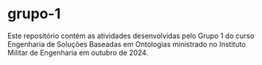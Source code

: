 # grupo-1
Este repositório contém as atividades desenvolvidas pelo Grupo 1 do curso Engenharia de Soluções Baseadas em Ontologias ministrado no Instituto Militar de Engenharia em outubro de 2024.
